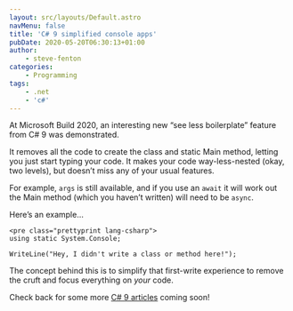 ```yaml
---
layout: src/layouts/Default.astro
navMenu: false
title: 'C# 9 simplified console apps'
pubDate: 2020-05-20T06:30:13+01:00
author:
    - steve-fenton
categories:
    - Programming
tags:
    - .net
    - 'c#'
---
```


At Microsoft Build 2020, an interesting new “see less boilerplate” feature from C# 9 was demonstrated.

It removes all the code to create the class and static Main method, letting you just start typing your code. It makes your code way-less-nested (okay, two levels), but doesn’t miss any of your usual features.

For example, `args` is still available, and if you use an `await` it will work out the Main method (which you haven’t written) will need to be `async`.

Here’s an example…

```
<pre class="prettyprint lang-csharp">
using static System.Console;

WriteLine("Hey, I didn't write a class or method here!");
```

The concept behind this is to simplify that first-write experience to remove the cruft and focus everything on *your* code.

Check back for some more [C# 9 articles](https://www.stevefenton.co.uk/tag/c-sharp/) coming soon!